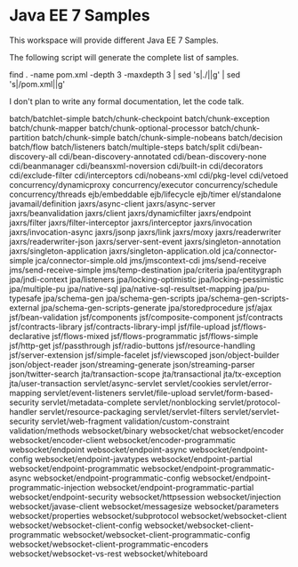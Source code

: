 Java EE 7 Samples
=================

This workspace will provide different Java EE 7 Samples.

The following script will generate the complete list of samples.

find . -name pom.xml -depth 3 -maxdepth 3 | sed 's|\./||g' | sed 's|\/pom.xml||g'

I don't plan to write any formal documentation, let the code talk.

batch/batchlet-simple
batch/chunk-checkpoint
batch/chunk-exception
batch/chunk-mapper
batch/chunk-optional-processor
batch/chunk-partition
batch/chunk-simple
batch/chunk-simple-nobeans
batch/decision
batch/flow
batch/listeners
batch/multiple-steps
batch/split
cdi/bean-discovery-all
cdi/bean-discovery-annotated
cdi/bean-discovery-none
cdi/beanmanager
cdi/beansxml-noversion
cdi/built-in
cdi/decorators
cdi/exclude-filter
cdi/interceptors
cdi/nobeans-xml
cdi/pkg-level
cdi/vetoed
concurrency/dynamicproxy
concurrency/executor
concurrency/schedule
concurrency/threads
ejb/embeddable
ejb/lifecycle
ejb/timer
el/standalone
javamail/definition
jaxrs/async-client
jaxrs/async-server
jaxrs/beanvalidation
jaxrs/client
jaxrs/dynamicfilter
jaxrs/endpoint
jaxrs/filter
jaxrs/filter-interceptor
jaxrs/interceptor
jaxrs/invocation
jaxrs/invocation-async
jaxrs/jsonp
jaxrs/link
jaxrs/moxy
jaxrs/readerwriter
jaxrs/readerwriter-json
jaxrs/server-sent-event
jaxrs/singleton-annotation
jaxrs/singleton-application
jaxrs/singleton-application.old
jca/connector-simple
jca/connector-simple.old
jms/jmscontext-cdi
jms/send-receive
jms/send-receive-simple
jms/temp-destination
jpa/criteria
jpa/entitygraph
jpa/jndi-context
jpa/listeners
jpa/locking-optimistic
jpa/locking-pessimistic
jpa/multiple-pu
jpa/native-sql
jpa/native-sql-resultset-mapping
jpa/pu-typesafe
jpa/schema-gen
jpa/schema-gen-scripts
jpa/schema-gen-scripts-external
jpa/schema-gen-scripts-generate
jpa/storedprocedure
jsf/ajax
jsf/bean-validation
jsf/components
jsf/composite-component
jsf/contracts
jsf/contracts-library
jsf/contracts-library-impl
jsf/file-upload
jsf/flows-declarative
jsf/flows-mixed
jsf/flows-programmatic
jsf/flows-simple
jsf/http-get
jsf/passthrough
jsf/radio-buttons
jsf/resource-handling
jsf/server-extension
jsf/simple-facelet
jsf/viewscoped
json/object-builder
json/object-reader
json/streaming-generate
json/streaming-parser
json/twitter-search
jta/transaction-scope
jta/transactional
jta/tx-exception
jta/user-transaction
servlet/async-servlet
servlet/cookies
servlet/error-mapping
servlet/event-listeners
servlet/file-upload
servlet/form-based-security
servlet/metadata-complete
servlet/nonblocking
servlet/protocol-handler
servlet/resource-packaging
servlet/servlet-filters
servlet/servlet-security
servlet/web-fragment
validation/custom-constraint
validation/methods
websocket/binary
websocket/chat
websocket/encoder
websocket/encoder-client
websocket/encoder-programmatic
websocket/endpoint
websocket/endpoint-async
websocket/endpoint-config
websocket/endpoint-javatypes
websocket/endpoint-partial
websocket/endpoint-programmatic
websocket/endpoint-programmatic-async
websocket/endpoint-programmatic-config
websocket/endpoint-programmatic-injection
websocket/endpoint-programmatic-partial
websocket/endpoint-security
websocket/httpsession
websocket/injection
websocket/javase-client
websocket/messagesize
websocket/parameters
websocket/properties
websocket/subprotocol
websocket/websocket-client
websocket/websocket-client-config
websocket/websocket-client-programmatic
websocket/websocket-client-programmatic-config
websocket/websocket-client-programmatic-encoders
websocket/websocket-vs-rest
websocket/whiteboard

